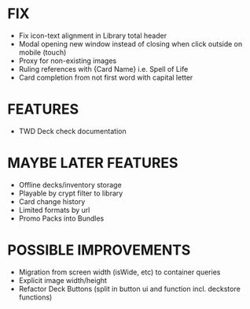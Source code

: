 # FIX
- Fix icon-text alignment in Library total header
- Modal opening new window instead of closing when click outside on mobile (touch)
- Proxy for non-existing images
- Ruling references with {Card Name} i.e. Spell of Life
- Card completion from not first word with capital letter

# FEATURES
- TWD Deck check documentation

# MAYBE LATER FEATURES
- Offline decks/inventory storage
- Playable by crypt filter to library
- Card change history
- Limited formats by url
- Promo Packs into Bundles

# POSSIBLE IMPROVEMENTS
- Migration from screen width (isWide, etc) to container queries
- Explicit image width/height
- Refactor Deck Buttons (split in button ui and function incl. deckstore functions)
